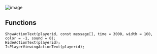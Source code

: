 ![image](https://user-images.githubusercontent.com/61595463/133275537-0e93ead0-0072-4ee2-bb50-a0cbe8cc6f83.png)

## Functions

```pawn
ShowActionText(playerid, const message[], time = 3000, width = 160, color = -1, sound = 0);
HideActionText(playerid);
IsPlayerViewingActionText(playerid);
```

